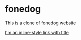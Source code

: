 # fonedog

This is a clone of fonedog website

[I'm an inline-style link with title](https://www.google.com "Google's Homepage")

